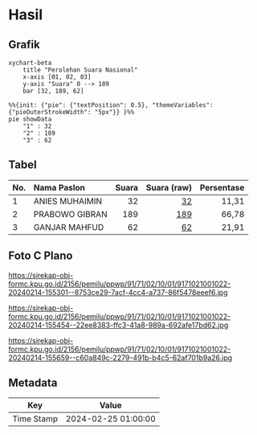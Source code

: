 # Hasil

## Grafik

```mermaid
xychart-beta
    title "Perolehan Suara Nasional"
    x-axis [01, 02, 03]
    y-axis "Suara" 0 --> 189
    bar [32, 189, 62]
```

```mermaid
%%{init: {"pie": {"textPosition": 0.5}, "themeVariables": {"pieOuterStrokeWidth": "5px"}} }%%
pie showData
    "1" : 32
    "2" : 189
    "3" : 62
```

## Tabel

| No. | Nama Paslon    | Suara | Suara (raw) | Persentase |
|:--- |:-------------- | -----:| -----------:| ----------:|
| 1   | ANIES MUHAIMIN | 32    | [32][p-1]   | 11,31      |
| 2   | PRABOWO GIBRAN | 189   | [189][p-2]  | 66,78      |
| 3   | GANJAR MAHFUD  | 62    | [62][p-3]   | 21,91      |


[p-1]: https://github.com/gigit-pemilu/pemilu-2024/blob/main/pilpres/hitung-suara/sub/91-papua/sub/71-kota-jayapura/sub/02-jayapura-selatan/sub/1001-argapura/sub/022-tps/sub/paslon-1.txt
[p-2]: https://github.com/gigit-pemilu/pemilu-2024/blob/main/pilpres/hitung-suara/sub/91-papua/sub/71-kota-jayapura/sub/02-jayapura-selatan/sub/1001-argapura/sub/022-tps/sub/paslon-2.txt
[p-3]: https://github.com/gigit-pemilu/pemilu-2024/blob/main/pilpres/hitung-suara/sub/91-papua/sub/71-kota-jayapura/sub/02-jayapura-selatan/sub/1001-argapura/sub/022-tps/sub/paslon-3.txt

## Foto C Plano

https://sirekap-obj-formc.kpu.go.id/2156/pemilu/ppwp/91/71/02/10/01/9171021001022-20240214-155301--8753ce29-7acf-4cc4-a737-86f5478eeef6.jpg

https://sirekap-obj-formc.kpu.go.id/2156/pemilu/ppwp/91/71/02/10/01/9171021001022-20240214-155454--22ee8383-ffc3-41a8-989a-692afe17bd62.jpg

https://sirekap-obj-formc.kpu.go.id/2156/pemilu/ppwp/91/71/02/10/01/9171021001022-20240214-155659--c60a849c-2279-491b-b4c5-62af701b9a26.jpg


## Metadata

| Key        | Value               |
| ---------- | ------------------- |
| Time Stamp | 2024-02-25 01:00:00 |



